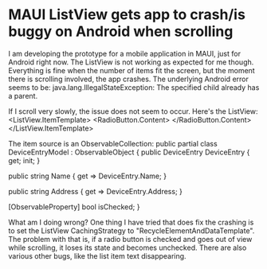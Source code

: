 
# MAUI ListView gets app to crash/is buggy on Android when scrolling

I am developing the prototype for a mobile application in MAUI, just for Android right now. The ListView is not working as expected for me though. Everything is fine when the number of items fit the screen, but the moment there is scrolling involved, the app crashes. The underlying Android error seems to be:
java.lang.IllegalStateException: The specified child already has a parent.

If I scroll very slowly, the issue does not seem to occur. Here's the ListView:
<ListView ItemsSource="{Binding Devices}"
          Style="{StaticResource ListViewSimpleStyle}">
  <ListView.ItemTemplate>
    <DataTemplate>
      <ViewCell x:DataType="local:DeviceEntryModel">
        <RadioButton IsChecked="{Binding IsChecked, Mode=TwoWay}"
                      GroupName="Devices">
          <RadioButton.Content>
              <Label BindingContext="{Binding Source={RelativeSource AncestorType={x:Type RadioButton}}, Path=BindingContext}"
                      Text="{Binding Name}"
                      IsEnabled="{Binding Source={RelativeSource AncestorType={x:Type RadioButton}}, Path=IsEnabled}" />
          </RadioButton.Content>
        </RadioButton>
      </ViewCell>
    </DataTemplate>
  </ListView.ItemTemplate>
</ListView>

The item source is an ObservableCollection<DeviceEntry>:
public partial class DeviceEntryModel : ObservableObject
{
  public DeviceEntry DeviceEntry { get; init; }

  public string Name { get => DeviceEntry.Name; }

  public string Address { get => DeviceEntry.Address; }

  [ObservableProperty]
  bool isChecked;
}

What am I doing wrong?
One thing I have tried that does fix the crashing is to set the ListView CachingStrategy to "RecycleElementAndDataTemplate". The problem with that is, if a radio button is checked and goes out of view while scrolling, it loses its state and becomes unchecked. There are also various other bugs, like the list item text disappearing.

        